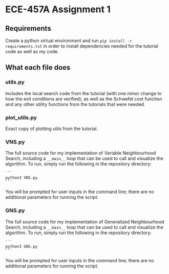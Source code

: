 # ECE-457A Assignment 1

## Requirements
Create a python virtual environment and run `pip install -r requirements.txt` in order to install dependencies needed for the tutorial code as well as my code.

## What each file does
### utils.py
Includes the local search code from the tutorial (with one minor change to how the exit conditions are verified), as well as the Schwefel cost function and any other utility functions from the tutorials that were needed.

### plot_utils.py
Exact copy of plotting utils from the tutorial.

### VNS.py
The full source code for my implementation of Variable Neighbourhood Search, including a `__main__` loop that can be used to call and visualize the algorithm. To run, simply run the following in the repository directory:

    ```
    python3 VNS.py
    ```
You will be prompted for user inputs in the command line; there are no additional parameters for running the script.

### GNS.py
The full source code for my implementation of Generalized Neighbourhood Search, including a `__main__` loop that can be used to call and visualize the algorithm. To run, simply run the following in the repository directory:

    ```
    python3 GNS.py
    ```
You will be prompted for user inputs in the command line; there are no additional parameters for running the script.